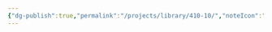 ```yaml
---
{"dg-publish":true,"permalink":"/projects/library/410-10/","noteIcon":"0","created":"2024-01-05T00:31:18.438+09:00","updated":"2024-01-05T00:31:31.877+09:00"}
---
```


